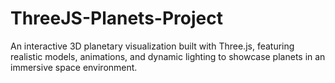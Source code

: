 # ThreeJS-Planets-Project
An interactive 3D planetary visualization built with Three.js, featuring realistic models, animations, and dynamic lighting to showcase planets in an immersive space environment.

